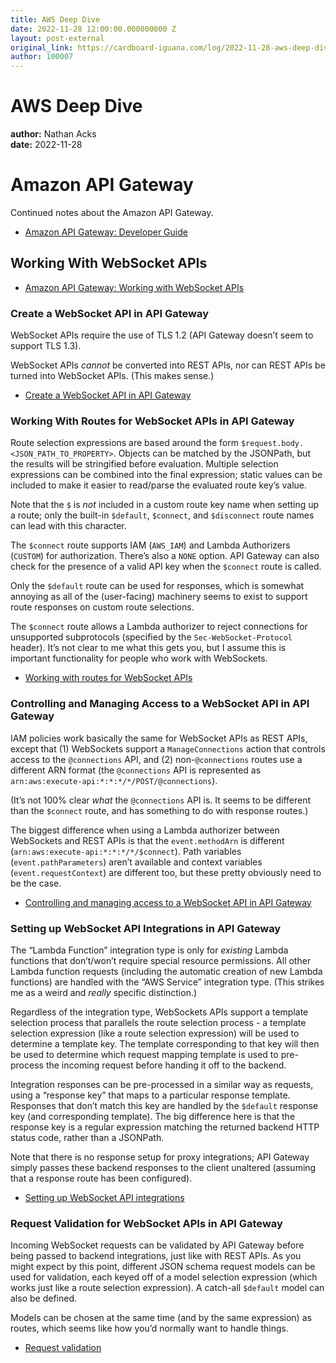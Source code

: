 ```yaml
---
title: AWS Deep Dive
date: 2022-11-28 12:00:00.000000000 Z
layout: post-external
original_link: https://cardboard-iguana.com/log/2022-11-28-aws-deep-dive.html
author: 100007
---
```


# AWS Deep Dive

**author:** Nathan Acks  
**date:** 2022-11-28

# Amazon API Gateway

Continued notes about the Amazon API Gateway.

- [Amazon API Gateway: Developer Guide](https://docs.aws.amazon.com/apigateway/latest/developerguide/welcome.html)

## Working With WebSocket APIs

- [Amazon API Gateway: Working with WebSocket APIs](https://docs.aws.amazon.com/apigateway/latest/developerguide/apigateway-websocket-api.html)

### Create a WebSocket API in API Gateway

WebSocket APIs require the use of TLS 1.2 (API Gateway doesn’t seem to support TLS 1.3).

WebSocket APIs _cannot_ be converted into REST APIs, nor can REST APIs be turned into WebSocket APIs. (This makes sense.)

- [Create a WebSocket API in API Gateway](https://docs.aws.amazon.com/apigateway/latest/developerguide/apigateway-websocket-api-create-empty-api.html)

### Working With Routes for WebSocket APIs in API Gateway

Route selection expressions are based around the form `$request.body.<JSON_PATH_TO_PROPERTY>`. Objects can be matched by the JSONPath, but the results will be stringified before evaluation. Multiple selection expressions can be combined into the final expression; static values can be included to make it easier to read/parse the evaluated route key’s value.

Note that the `$` is _not_ included in a custom route key name when setting up a route; only the built-in `$default`, `$connect`, and `$disconnect` route names can lead with this character.

The `$connect` route supports IAM (`AWS_IAM`) and Lambda Authorizers (`CUSTOM`) for authorization. There’s also a `NONE` option. API Gateway can also check for the presence of a valid API key when the `$connect` route is called.

Only the `$default` route can be used for responses, which is somewhat annoying as all of the (user-facing) machinery seems to exist to support route responses on custom route selections.

The `$connect` route allows a Lambda authorizer to reject connections for unsupported subprotocols (specified by the `Sec-WebSocket-Protocol` header). It’s not clear to me what this gets you, but I assume this is important functionality for people who work with WebSockets.

- [Working with routes for WebSocket APIs](https://docs.aws.amazon.com/apigateway/latest/developerguide/websocket-api-develop-routes.html)

### Controlling and Managing Access to a WebSocket API in API Gateway

IAM policies work basically the same for WebSocket APIs as REST APIs, except that (1) WebSockets support a `ManageConnections` action that controls access to the `@connections` API, and (2) non-`@connections` routes use a different ARN format (the `@connections` API is represented as `arn:aws:execute-api:*:*:*/*/POST/@connections`).

(It’s not 100% clear _what_ the `@connections` API is. It seems to be different than the `$connect` route, and has something to do with response routes.)

The biggest difference when using a Lambda authorizer between WebSockets and REST APIs is that the `event.methodArn` is different (`arn:aws:execute-api:*:*:*/*/$connect`). Path variables (`event.pathParameters`) aren’t available and context variables (`event.requestContext`) are different too, but these pretty obviously need to be the case.

- [Controlling and managing access to a WebSocket API in API Gateway](https://docs.aws.amazon.com/apigateway/latest/developerguide/apigateway-websocket-api-control-access.html)

### Setting up WebSocket API Integrations in API Gateway

The “Lambda Function” integration type is only for _existing_ Lambda functions that don’t/won’t require special resource permissions. All other Lambda function requests (including the automatic creation of new Lambda functions) are handled with the “AWS Service” integration type. (This strikes me as a weird and _really_ specific distinction.)

Regardless of the integration type, WebSockets APIs support a template selection process that parallels the route selection process - a template selection expression (like a route selection expression) will be used to determine a template key. The template corresponding to that key will then be used to determine which request mapping template is used to pre-process the incoming request before handing it off to the backend.

Integration responses can be pre-processed in a similar way as requests, using a “response key” that maps to a particular response template. Responses that don’t match this key are handled by the `$default` response key (and corresponding template). The big difference here is that the response key is a regular expression matching the returned backend HTTP status code, rather than a JSONPath.

Note that there is no response setup for proxy integrations; API Gateway simply passes these backend responses to the client unaltered (assuming that a response route has been configured).

- [Setting up WebSocket API integrations](https://docs.aws.amazon.com/apigateway/latest/developerguide/apigateway-websocket-api-integrations.html)

### Request Validation for WebSocket APIs in API Gateway

Incoming WebSocket requests can be validated by API Gateway before being passed to backend integrations, just like with REST APIs. As you might expect by this point, different JSON schema request models can be used for validation, each keyed off of a model selection expression (which works just like a route selection expression). A catch-all `$default` model can also be defined.

Models can be chosen at the same time (and by the same expression) as routes, which seems like how you’d normally want to handle things.

- [Request validation](https://docs.aws.amazon.com/apigateway/latest/developerguide/websocket-api-request-validation.html)
